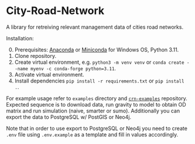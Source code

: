 # City-Road-Network
A library for retreiving relevant management data of cities road networks.

Installation:

0. Prerequisites: [Anaconda](https://www.anaconda.com/download) or [Miniconda](https://docs.conda.io/en/latest/miniconda.html) for Windows OS, Python 3.11.
1. Clone repository.
2. Create virtual environment, e.g. `python3 -m venv venv` or `conda create --name myenv -c conda-forge python=3.11`.
3. Activate virtual environment.
4. Install dependencies `pip install -r requirements.txt` or `pip install .`.

For example usage refer to `examples` directory and [`crn-examples`](https://github.com/nikita03565/crn-examples) repository. Expected sequence is to download data, run gravity to model to obtain OD matrix and run simulation (naive, smarter or sumo). Additionally you can export the data to PostgreSQL w/ PostGIS or Neo4j.

Note that in order to use export to PostgreSQL or Neo4j you need to create `.env` file using `.env.example` as a template and fill in values accordingly.
